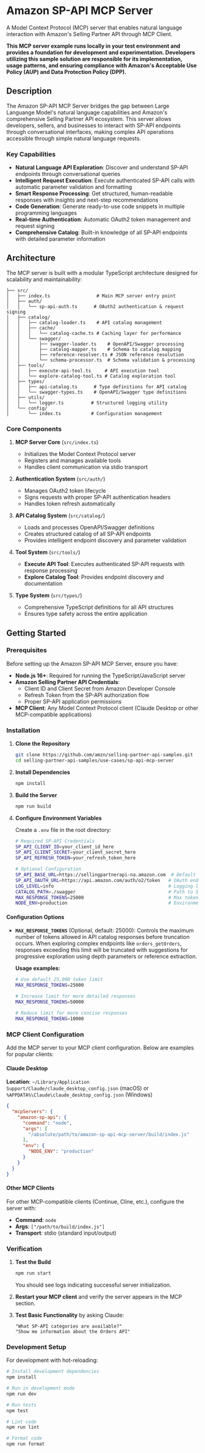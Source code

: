 # Amazon SP-API MCP Server

A Model Context Protocol (MCP) server that enables natural language interaction with Amazon's Selling Partner API through MCP Client.

**This MCP server example runs locally in your test environment and provides a foundation for development and experimentation. Developers utilizing this sample solution are responsible for its implementation, usage patterns, and ensuring compliance with Amazon's Acceptable Use Policy (AUP) and Data Protection Policy (DPP).**

## Description

The Amazon SP-API MCP Server bridges the gap between Large Languange Model's natural language capabilities and Amazon's comprehensive Selling Partner API ecosystem. This server allows developers, sellers, and businesses to interact with SP-API endpoints through conversational interfaces, making complex API operations accessible through simple natural language requests.

### Key Capabilities

- **Natural Language API Exploration**: Discover and understand SP-API endpoints through conversational queries
- **Intelligent Request Execution**: Execute authenticated SP-API calls with automatic parameter validation and formatting
- **Smart Response Processing**: Get structured, human-readable responses with insights and next-step recommendations
- **Code Generation**: Generate ready-to-use code snippets in multiple programming languages
- **Real-time Authentication**: Automatic OAuth2 token management and request signing
- **Comprehensive Catalog**: Built-in knowledge of all SP-API endpoints with detailed parameter information

## Architecture

The MCP server is built with a modular TypeScript architecture designed for scalability and maintainability:

```
├── src/
│   ├── index.ts                 # Main MCP server entry point
│   ├── auth/
│   │   └── sp-api-auth.ts      # OAuth2 authentication & request signing
│   ├── catalog/
│   │   ├── catalog-loader.ts    # API catalog management
│   │   ├── cache/
│   │   │   └── catalog-cache.ts # Caching layer for performance
│   │   └── swagger/
│   │       ├── swagger-loader.ts    # OpenAPI/Swagger processing
│   │       ├── catalog-mapper.ts    # Schema to catalog mapping
│   │       ├── reference-resolver.ts # JSON reference resolution
│   │       └── schema-processor.ts  # Schema validation & processing
│   ├── tools/
│   │   ├── execute-api-tool.ts     # API execution tool
│   │   └── explore-catalog-tool.ts # Catalog exploration tool
│   ├── types/
│   │   ├── api-catalog.ts      # Type definitions for API catalog
│   │   └── swagger-types.ts    # OpenAPI/Swagger type definitions
│   ├── utils/
│   │   └── logger.ts          # Structured logging utility
│   └── config/
│       └── index.ts           # Configuration management
```

### Core Components

1. **MCP Server Core** (`src/index.ts`)
   - Initializes the Model Context Protocol server
   - Registers and manages available tools
   - Handles client communication via stdio transport

2. **Authentication System** (`src/auth/`)
   - Manages OAuth2 token lifecycle
   - Signs requests with proper SP-API authentication headers
   - Handles token refresh automatically

3. **API Catalog System** (`src/catalog/`)
   - Loads and processes OpenAPI/Swagger definitions
   - Creates structured catalog of all SP-API endpoints
   - Provides intelligent endpoint discovery and parameter validation

4. **Tool System** (`src/tools/`)
   - **Execute API Tool**: Executes authenticated SP-API requests with response processing
   - **Explore Catalog Tool**: Provides endpoint discovery and documentation

5. **Type System** (`src/types/`)
   - Comprehensive TypeScript definitions for all API structures
   - Ensures type safety across the entire application

## Getting Started

### Prerequisites

Before setting up the Amazon SP-API MCP Server, ensure you have:

- **Node.js 16+**: Required for running the TypeScript/JavaScript server
- **Amazon Selling Partner API Credentials**: 
  - Client ID and Client Secret from Amazon Developer Console
  - Refresh Token from the SP-API authorization flow
  - Proper SP-API application permissions
- **MCP Client**: Any Model Context Protocol client (Claude Desktop or other MCP-compatible applications)

### Installation

1. **Clone the Repository**
   ```bash
   git clone https://github.com/amzn/selling-partner-api-samples.git
   cd selling-partner-api-samples/use-cases/sp-api-mcp-server
   ```

2. **Install Dependencies**
   ```bash
   npm install
   ```

3. **Build the Server**
   ```bash
   npm run build
   ```

4. **Configure Environment Variables**
   
   Create a `.env` file in the root directory:
   ```bash
   # Required SP-API Credentials
   SP_API_CLIENT_ID=your_client_id_here
   SP_API_CLIENT_SECRET=your_client_secret_here  
   SP_API_REFRESH_TOKEN=your_refresh_token_here
   
   # Optional Configuration
   SP_API_BASE_URL=https://sellingpartnerapi-na.amazon.com  # Default for North America
   SP_API_OAUTH_URL=https://api.amazon.com/auth/o2/token   # OAuth endpoint
   LOG_LEVEL=info                                          # Logging level
   CATALOG_PATH=./swagger                                  # Path to Swagger files
   MAX_RESPONSE_TOKENS=25000                               # Max tokens for API response truncation
   NODE_ENV=production                                     # Environment
   ```

#### Configuration Options

- **`MAX_RESPONSE_TOKENS`** (Optional, default: 25000): Controls the maximum number of tokens allowed in API catalog responses before truncation occurs. When exploring complex endpoints like `orders_getOrders`, responses exceeding this limit will be truncated with suggestions for progressive exploration using depth parameters or reference extraction.
  
  **Usage examples:**
  ```bash
  # Use default 25,000 token limit
  MAX_RESPONSE_TOKENS=25000
  
  # Increase limit for more detailed responses
  MAX_RESPONSE_TOKENS=50000
  
  # Reduce limit for more concise responses
  MAX_RESPONSE_TOKENS=10000
  ```

### MCP Client Configuration

Add the MCP server to your MCP client configuration. Below are examples for popular clients:

#### Claude Desktop

**Location**: `~/Library/Application Support/Claude/claude_desktop_config.json` (macOS) or `%APPDATA%\Claude\claude_desktop_config.json` (Windows)

```json
{
  "mcpServers": {
    "amazon-sp-api": {
      "command": "node",
      "args": [
        "/absolute/path/to/amazon-sp-api-mcp-server/build/index.js"
      ],
      "env": {
        "NODE_ENV": "production"
      }
    }
  }
}
```

#### Other MCP Clients

For other MCP-compatible clients (Continue, Cline, etc.), configure the server with:
- **Command**: `node`
- **Args**: `["/path/to/build/index.js"]`
- **Transport**: stdio (standard input/output)

### Verification

1. **Test the Build**
   ```bash
   npm run start
   ```
   You should see logs indicating successful server initialization.

2. **Restart your MCP client** and verify the server appears in the MCP section.

3. **Test Basic Functionality** by asking Claude:
   ```
   "What SP-API categories are available?"
   "Show me information about the Orders API"
   ```

### Development Setup

For development with hot-reloading:

```bash
# Install development dependencies
npm install

# Run in development mode  
npm run dev

# Run tests
npm test

# Lint code
npm run lint

# Format code
npm run format
```
